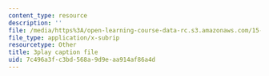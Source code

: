 ```yaml
---
content_type: resource
description: ''
file: /media/https%3A/open-learning-course-data-rc.s3.amazonaws.com/15-031j-energy-decisions-markets-and-policies-spring-2012/7c496a3fc3bd568a9d9eaa914af86a4d_8aNkTgarBis.vtt
file_type: application/x-subrip
resourcetype: Other
title: 3play caption file
uid: 7c496a3f-c3bd-568a-9d9e-aa914af86a4d
---
```

